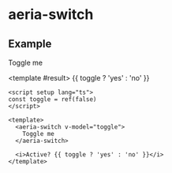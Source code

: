 <script setup lang="ts">
import { ref } from 'vue'
import { AeriaSwitch } from 'aeria-ui'
import ResultBox from '../../src/components/result-box.vue'

const toggle = ref(false)
</script>

# aeria-switch

## Example

<result-box title="Active?">
  <aeria-switch v-model="toggle">
    Toggle me
  </aeria-switch>

  <template #result>
    {{ toggle ? 'yes' : 'no' }}
  </template>
</result-box>


```vue
<script setup lang="ts">
const toggle = ref(false)
</script>

<template>
  <aeria-switch v-model="toggle">
    Toggle me
  </aeria-switch>

  <i>Active? {{ toggle ? 'yes' : 'no' }}</i>
</template>
```
